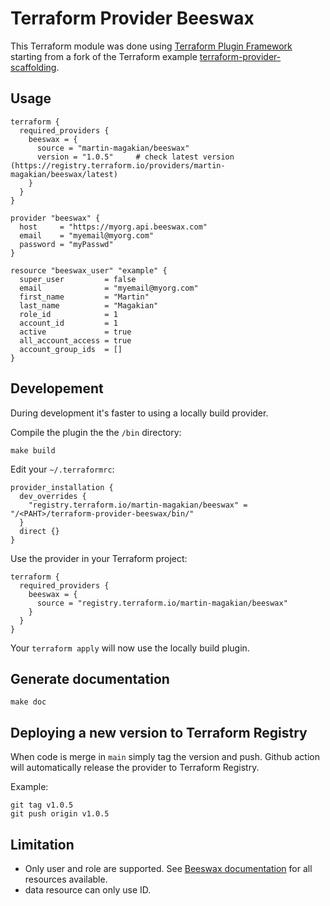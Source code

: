 # Terraform Provider Beeswax

This Terraform module was done using [Terraform Plugin Framework](https://github.com/hashicorp/terraform-plugin-framework) starting from a fork of the Terraform example [terraform-provider-scaffolding](https://github.com/hashicorp/terraform-provider-scaffolding).

## Usage

```
terraform {
  required_providers {
    beeswax = {
      source = "martin-magakian/beeswax"
      version = "1.0.5"     # check latest version (https://registry.terraform.io/providers/martin-magakian/beeswax/latest)
    }
  }
}

provider "beeswax" {
  host     = "https://myorg.api.beeswax.com"
  email    = "myemail@myorg.com"
  password = "myPasswd"
}

resource "beeswax_user" "example" {
  super_user         = false
  email              = "myemail@myorg.com"
  first_name         = "Martin"
  last_name          = "Magakian"
  role_id            = 1
  account_id         = 1
  active             = true
  all_account_access = true
  account_group_ids  = []
}
```


## Developement

During development it's faster to using a locally build provider.

Compile the plugin the the `/bin` directory:
```
make build
```

Edit your `~/.terraformrc`:
```
provider_installation {
  dev_overrides {
    "registry.terraform.io/martin-magakian/beeswax" = "/<PAHT>/terraform-provider-beeswax/bin/"
  }
  direct {}
}
```

Use the provider in your Terraform project:
```
terraform {
  required_providers {
    beeswax = {
      source = "registry.terraform.io/martin-magakian/beeswax"
    }
  }
}
```

Your `terraform apply` will now use the locally build plugin.


## Generate documentation

```
make doc
```

## Deploying a new version to Terraform Registry

When code is merge in `main` simply tag the version and push. Github action will automatically release the provider to Terraform Registry.

Example:
```
git tag v1.0.5
git push origin v1.0.5
```

## Limitation

* Only user and role are supported. See [Beeswax documentation](https://api-docs.freewheel.tv/beeswax/v2.0/reference) for all resources available.
* data resource can only use ID.
